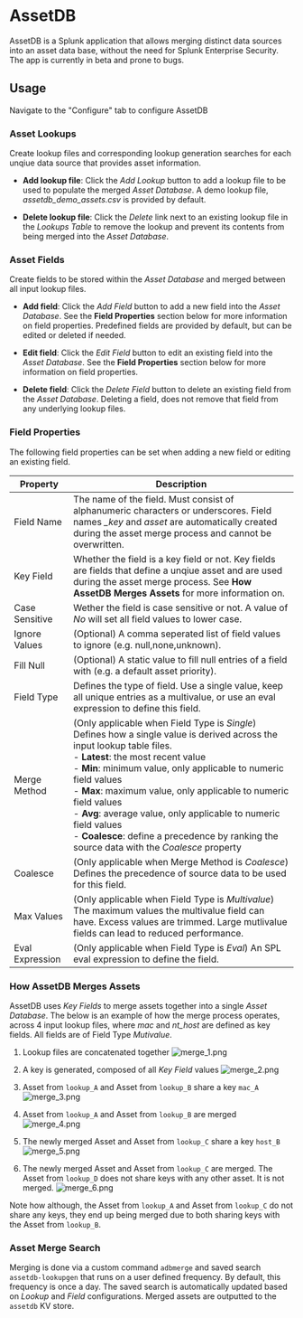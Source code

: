 # AssetDB

AssetDB is a Splunk application that allows merging distinct data sources into an asset data base, without the need for Splunk Enterprise Security. The app is currently in beta and prone to bugs. 

## Usage

Navigate to the "Configure" tab to configure AssetDB

### Asset Lookups

Create lookup files and corresponding lookup generation searches for each unqiue data source that provides asset information. 

 - **Add lookup file**: Click the *Add Lookup* button to add a lookup file to be used to populate the merged *Asset Database*. A demo lookup file, *assetdb_demo_assets.csv* is provided by default. 

 - **Delete lookup file**: Click the *Delete* link next to an existing lookup file in the *Lookups Table* to remove the lookup and prevent its contents from being merged into the *Asset Database*.

### Asset Fields

Create fields to be stored within the *Asset Database* and merged between all input lookup files. 

- **Add field**: Click the *Add Field* button to add a new field into the *Asset Database*. See the **Field Properties** section below for more information on field properties. Predefined fields are provided by default, but can be edited or deleted if needed. 

- **Edit field**: Click the *Edit Field* button to edit an existing field into the *Asset Database*. See the **Field Properties** section below for more information on field properties. 

- **Delete field**: Click the *Delete Field* button to delete an existing field from the *Asset Database*. Deleting a field, does not remove that field from any underlying lookup files. 

### Field Properties

The following field properties can be set when adding a new field or editing an existing field. 

| Property | Description |
| ----------- | ----------- |
| Field Name | The name of the field. Must consist of alphanumeric characters or underscores. Field names *_key* and *asset* are automatically created during the asset merge process and cannot be overwritten. |
| Key Field | Whether the field is a key field or not. Key fields are fields that define a unqiue asset and are used during the asset merge process. See **How AssetDB Merges Assets** for more information on. |
| Case Sensitive | Wether the field is case sensitive or not. A value of *No* will set all field values to lower case. |
| Ignore Values | (Optional) A comma seperated list of field values to ignore (e.g. null,none,unknown). |
| Fill Null | (Optional) A static value to fill null entries of a field with (e.g. a default asset priority). | 
| Field Type | Defines the type of field. Use a single value, keep all unique entries as a multivalue, or use an eval expression to define this field. |
| Merge Method | (Only applicable when Field Type is *Single*) Defines how a single value is derived across the input lookup table files.<br>- **Latest**: the most recent value<br>- **Min**: minimum value, only applicable to numeric field values<br>- **Max**: maximum value, only applicable to numeric field values<br>- **Avg**: average value, only applicable to numeric field values<br>- **Coalesce**: define a precedence by ranking the source data with the *Coalesce* property |
| Coalesce | (Only applicable when Merge Method is *Coalesce*) Defines the precedence of source data to be used for this field. |
| Max Values | (Only applicable when Field Type is *Multivalue*) The maximum values the multivalue field can have. Excess values are trimmed. Large mutlivalue fields can lead to reduced performance. 
| Eval Expression | (Only applicable when Field Type is *Eval*) An SPL eval expression to define the field. 

### How AssetDB Merges Assets

AssetDB uses *Key Fields* to merge assets together into a single *Asset Database*. The below is an example of how the merge process operates, across 4 input lookup files, where *mac* and *nt_host* are defined as key fields. All fields are of Field Type *Mutivalue*.

1. Lookup files are concatenated together
![merge_1.png](https://raw.githubusercontent.com/alatif113/assetdb/main/static/merge_1.png)

2. A key is generated, composed of all *Key Field* values
![merge_2.png](https://raw.githubusercontent.com/alatif113/assetdb/main/static/merge_2.png)

3. Asset from `lookup_A` and Asset from `lookup_B` share a key `mac_A`
![merge_3.png](https://raw.githubusercontent.com/alatif113/assetdb/main/static/merge_3.png)

4. Asset from `lookup_A` and Asset from `lookup_B` are merged
![merge_4.png](https://raw.githubusercontent.com/alatif113/assetdb/main/static/merge_4.png)

5. The newly merged Asset and Asset from `lookup_C` share a key `host_B`
![merge_5.png](https://raw.githubusercontent.com/alatif113/assetdb/main/static/merge_5.png)

6. The newly merged Asset and Asset from `lookup_C` are merged. The Asset from `lookup_D` does not share keys with any other asset. It is not merged. 
![merge_6.png](https://raw.githubusercontent.com/alatif113/assetdb/main/static/merge_6.png)


Note how although, the Asset from `lookup_A` and Asset from `lookup_C` do not share any keys, they end up being merged due to both sharing keys with the Asset from `lookup_B`.

### Asset Merge Search

Merging is done via a custom command `adbmerge` and saved search `assetdb-lookupgen` that runs on a user defined frequency. By default, this frequency is once a day. The saved search is automatically updated based on *Lookup* and *Field* configurations. Merged assets are outputted to the `assetdb` KV store. 




